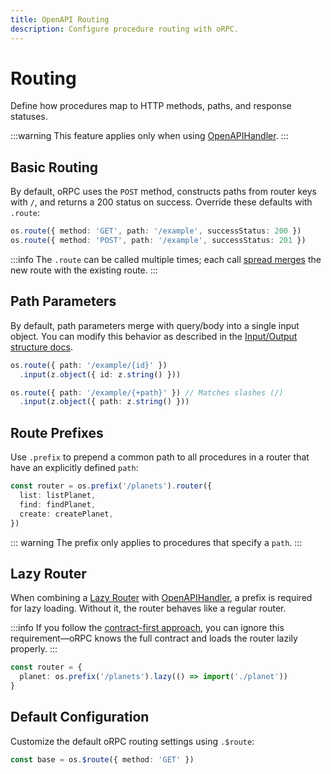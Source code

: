 ```yaml
---
title: OpenAPI Routing
description: Configure procedure routing with oRPC.
---
```


# Routing

Define how procedures map to HTTP methods, paths, and response statuses.

:::warning
This feature applies only when using [OpenAPIHandler](/docs/openapi/openapi-handler).
:::

## Basic Routing

By default, oRPC uses the `POST` method, constructs paths from router keys with `/`, and returns a 200 status on success. Override these defaults with `.route`:

```ts
os.route({ method: 'GET', path: '/example', successStatus: 200 })
os.route({ method: 'POST', path: '/example', successStatus: 201 })
```

:::info
The `.route` can be called multiple times; each call [spread merges](https://developer.mozilla.org/en-US/docs/Web/JavaScript/Reference/Operators/Spread_syntax) the new route with the existing route.
:::

## Path Parameters

By default, path parameters merge with query/body into a single input object. You can modify this behavior as described in the [Input/Output structure docs](/docs/openapi/input-output-structure).

```ts
os.route({ path: '/example/{id}' })
  .input(z.object({ id: z.string() }))

os.route({ path: '/example/{+path}' }) // Matches slashes (/)
  .input(z.object({ path: z.string() }))
```

## Route Prefixes

Use `.prefix` to prepend a common path to all procedures in a router that have an explicitly defined `path`:

```ts
const router = os.prefix('/planets').router({
  list: listPlanet,
  find: findPlanet,
  create: createPlanet,
})
```

::: warning
The prefix only applies to procedures that specify a `path`.
:::

## Lazy Router

When combining a [Lazy Router](/docs/router#lazy-router) with [OpenAPIHandler](/docs/openapi/openapi-handler), a prefix is required for lazy loading. Without it, the router behaves like a regular router.

:::info
If you follow the [contract-first approach](/docs/contract-first/define-contract), you can ignore this requirement—oRPC knows the full contract and loads the router lazily properly.
:::

```ts
const router = {
  planet: os.prefix('/planets').lazy(() => import('./planet'))
}
```

## Default Configuration

Customize the default oRPC routing settings using `.$route`:

```ts
const base = os.$route({ method: 'GET' })
```
